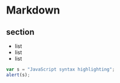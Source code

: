 # Markdown

## section

- list
- list
- list

```javascript
var s = "JavaScript syntax highlighting";
alert(s);
```
